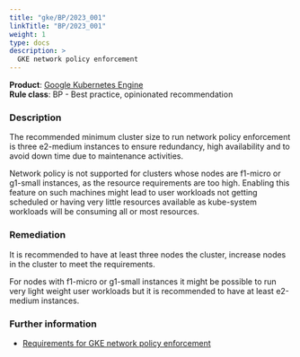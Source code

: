 ```yaml
---
title: "gke/BP/2023_001"
linkTitle: "BP/2023_001"
weight: 1
type: docs
description: >
  GKE network policy enforcement
---
```


**Product**: [Google Kubernetes Engine](https://cloud.google.com/kubernetes-engine)\
**Rule class**: BP - Best practice, opinionated recommendation

### Description

The recommended minimum cluster size to run network policy enforcement is three e2-medium instances to ensure redundancy, high
availability and to avoid down time due to maintenance activities.

Network policy is not supported for clusters whose nodes are f1-micro or g1-small instances, as the resource requirements are too high.
Enabling this feature on such machines might lead to user workloads not getting scheduled or having very little resources available as
kube-system workloads will be consuming all or most resources.

### Remediation

It is recommended to have at least three nodes the cluster, increase nodes in the cluster to meet the requirements.

For nodes with f1-micro or g1-small instances it might be possible to run very light weight user workloads but it is recommended to have at least e2-medium instances.

### Further information

- [Requirements for GKE network policy enforcement](https://cloud.google.com/kubernetes-engine/docs/how-to/network-policy#overhead_limitations_and_caveats)
